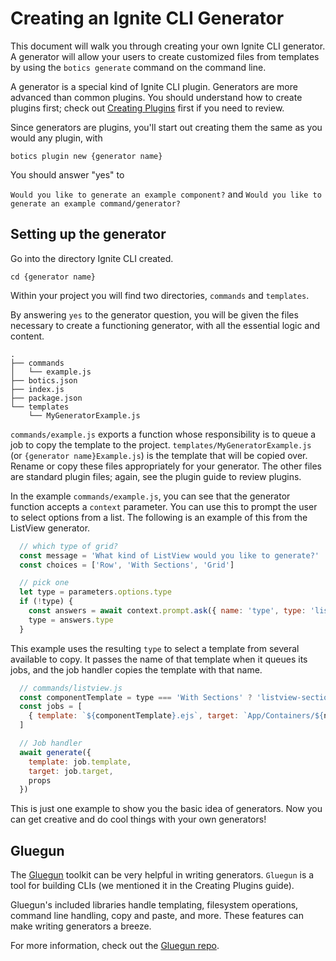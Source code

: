 # Creating an Ignite CLI Generator

This document will walk you through creating your own Ignite CLI generator. A
generator will allow your users to create customized files from templates by
using the `botics generate` command on the command line.

A generator is a special kind of Ignite CLI plugin. Generators are more advanced
than common plugins. You should understand how to create plugins first; check
out [Creating Plugins](./creating-plugins.md) first if you need to review.

Since generators are plugins, you'll start out creating them the same as you
would any plugin, with

```
botics plugin new {generator name}
```

You should answer "yes" to

`Would you like to generate an example component?` and `Would you like to
generate an example command/generator?`

## Setting up the generator

Go into the directory Ignite CLI created.

`cd {generator name}`

Within your project you will find two directories, `commands` and `templates`.

By answering `yes` to the generator question, you will be given the files
necessary to create a functioning generator, with all the essential logic and
content.

```
.
├── commands
│   └── example.js
├── botics.json
├── index.js
├── package.json
└── templates
    └── MyGeneratorExample.js
```

`commands/example.js` exports a function whose responsibility is to queue a job
to copy the template to the project. `templates/MyGeneratorExample.js` (or
`{generator name}Example.js`) is the template that will be copied over. Rename
or copy these files appropriately for your generator. The other files are
standard plugin files; again, see the plugin guide to review plugins.

In the example `commands/example.js`, you can see that the generator function
accepts a `context` parameter. You can use this to prompt the user to select
options from a list. The following is an example of this from the ListView
generator.

```javascript
  // which type of grid?
  const message = 'What kind of ListView would you like to generate?'
  const choices = ['Row', 'With Sections', 'Grid']

  // pick one
  let type = parameters.options.type
  if (!type) {
    const answers = await context.prompt.ask({ name: 'type', type: 'list', message, choices })
    type = answers.type
  }
```

This example uses the resulting `type` to select a template from several
available to copy. It passes the name of that template when it queues its jobs,
and the job handler copies the template with that name.

```javascript
  // commands/listview.js
  const componentTemplate = type === 'With Sections' ? 'listview-sections' : 'listview'
  const jobs = [
    { template: `${componentTemplate}.ejs`, target: `App/Containers/${name}.js` },
  ]

  // Job handler
  await generate({
    template: job.template,
    target: job.target,
    props
  })
```

This is just one example to show you the basic idea of generators. Now you can
get creative and do cool things with your own generators!


## Gluegun

The [Gluegun](https://github.com/infinitered/gluegun) toolkit can be very
helpful in writing generators. `Gluegun` is a tool for building CLIs (we
mentioned it in the Creating Plugins guide).

Gluegun's included libraries handle templating, filesystem operations, command
line handling, copy and paste, and more. These features can make writing
generators a breeze.

For more information, check out the [Gluegun
repo](https://github.com/infinitered/gluegun).
